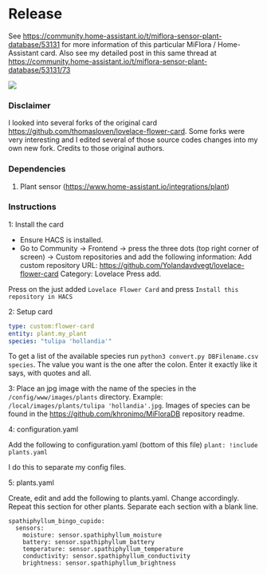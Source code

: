 # Release

See https://community.home-assistant.io/t/miflora-sensor-plant-database/53131 for more information of this particular MiFlora / Home-Assistant card.
Also see my detailed post in this same thread at https://community.home-assistant.io/t/miflora-sensor-plant-database/53131/73

![](https://github.com/remkolems/lovelace-flower-card/blob/master/lovelace-flower-card_popup.png)

### Disclaimer
I looked into several forks of the original card https://github.com/thomasloven/lovelace-flower-card. Some forks were very interesting and I edited several of those source codes changes into my own new fork. Credits to those original authors.

### Dependencies
1. Plant sensor (https://www.home-assistant.io/integrations/plant)

### Instructions

1: Install the card
  * Ensure HACS is installed.
  * Go to Community -> Frontend -> press the three dots (top right corner of screen) -> Custom repositories and add the following information:
  Add custom repository URL: https://github.com/Yolandavdvegt/lovelace-flower-card
  Category: Lovelace
  Press add.

Press on the just added `Lovelace Flower Card` and press `Install this repository in HACS`

2: Setup card

```yaml
type: custom:flower-card
entity: plant.my_plant
species: "tulipa 'hollandia'"
```

To get a list of the available species run `python3 convert.py DBFilename.csv species`. The value you want is the one after the colon. Enter it exactly like it says, with quotes and all.

3: Place an jpg image with the name of the species in the `/config/www/images/plants` directory. Example: `/local/images/plants/tulipa 'hollandia'.jpg`. Images of species can be found in the https://github.com/khronimo/MiFloraDB repository readme.

4: configuration.yaml

Add the following to configuration.yaml (bottom of this file)
```plant: !include plants.yaml```

I do this to separate my config files.

5: plants.yaml

Create, edit and add the following to plants.yaml. Change accordingly. Repeat this section for other plants. Separate each section with a blank line.
```
spathiphyllum_bingo_cupido:
  sensors:
    moisture: sensor.spathiphyllum_moisture
    battery: sensor.spathiphyllum_battery
    temperature: sensor.spathiphyllum_temperature
    conductivity: sensor.spathiphyllum_conductivity
    brightness: sensor.spathiphyllum_brightness
```
